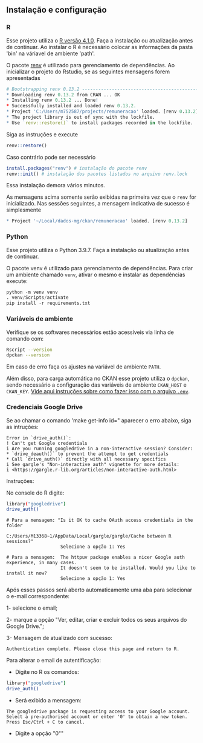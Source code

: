 ## Instalação e configuração

### R

Esse projeto utiliza o [R versão 4.1.0](https://cran.r-project.org/bin/windows/base/old/4.1.0/). Faça a instalação ou atualização antes de continuar. Ao instalar o R é necessário colocar as informações da pasta 'bin' na váriavel de ambiente 'path'.

O pacote [renv](https://rstudio.github.io/renv/index.html) é utilizado para gerenciamento de dependências. 
Ao inicializar o projeto do Rstudio, se as seguintes mensagens forem apresentadas

```r
# Bootstrapping renv 0.13.2 --------------------------------------------------
* Downloading renv 0.13.2 from CRAN ... OK
* Installing renv 0.13.2 ... Done!
* Successfully installed and loaded renv 0.13.2.
* Project 'C:/Users/m752587/projects/remuneracao' loaded. [renv 0.13.2]
* The project library is out of sync with the lockfile.
* Use `renv::restore()` to install packages recorded in the lockfile.
```

Siga as instruções e execute

```r
renv::restore()
```

Caso contrário pode ser necessário

```r
install.packages("renv") # instalação do pacote renv
renv::init() # instalação dos pacotes listados no arquivo renv.lock
```

Essa instalação demora vários minutos.

As mensagens acima somente serão exibidas na primeira vez que o `renv` for inicializado. 
Nas sessões seguintes, a mensagem indicativa de sucesso é simplesmente

```r
* Project '~/Local/dados-mg/ckan/remuneracao' loaded. [renv 0.13.2]
```

### Python

Esse projeto utiliza o Python 3.9.7. Faça a instalação ou atualização antes de continuar.

O pacote venv é utilizado para gerenciamento de dependências. Para criar um ambiente chamado `venv`, ativar o mesmo e instalar as dependências  execute:

```python
python -m venv venv
. venv/Scripts/activate
pip install -r requirements.txt
```

### Variáveis de ambiente

Verifique se os softwares necessários estão acessíveis via linha de comando com:

```bash
Rscript --version
dpckan --version
```

Em caso de erro faça os ajustes na variável de ambiente `PATH`.

Além disso, para carga automática no CKAN esse projeto utiliza o `dpckan`, sendo necessário a configuração das variáveis de ambiente `CKAN_HOST` e `CKAN_KEY`. [Vide aqui instruções sobre como fazer isso com o arquivo `.env`](https://github.com/transparencia-mg/dpckan#configura%C3%A7%C3%A3o-de-vari%C3%A1veis-de-ambiente).

### Credenciais Google Drive

Se ao chamar o comando 'make get-info id=" aparecer o erro abaixo, siga as intruções:

```
Error in `drive_auth()`:
! Can't get Google credentials
i Are you running googledrive in a non-interactive session? Consider:
* `drive_deauth()` to prevent the attempt to get credentials
* Call `drive_auth()` directly with all necessary specifics
i See gargle's "Non-interactive auth" vignette for more details:
i <https://gargle.r-lib.org/articles/non-interactive-auth.html>

```

Instruções:

No console do R digite:

```sh
library("googledrive")
drive_auth()
```

```
# Para a mensagem: "Is it OK to cache OAuth access credentials in the folder 
                    C:/Users/M13368~1/AppData/Local/gargle/gargle/Cache between R sessions?" 
                    Selecione a opção 1: Yes

# Para a mensagem:  The httpuv package enables a nicer Google auth experience, in many cases. 
                    It doesn't seem to be installed. Would you like to install it now?
                    Selecione a opção 1: Yes
```

Após esses passos será aberto automaticamente uma aba para selecionar o e-mail correspondente:

1- selecione o email;

2- marque a opção "Ver, editar, criar e excluir todos os seus arquivos do Google Drive.";

3- Mensagem de atualizado com sucesso:

```
Authentication complete. Please close this page and return to R.
```

Para alterar o email de autentificação:

- Digite no R os comandos:

```sh
library("googledrive")
drive_auth()
```
- Será exibido a mensagem:
```
The googledrive package is requesting access to your Google account.
Select a pre-authorised account or enter '0' to obtain a new token.
Press Esc/Ctrl + C to cancel.
```
- Digite a opção "0""
